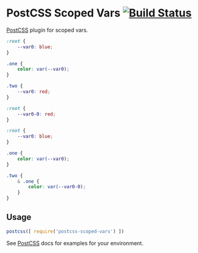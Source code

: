# PostCSS Scoped Vars [![Build Status][ci-img]][ci]

[PostCSS] plugin for scoped vars.

[PostCSS]: https://github.com/postcss/postcss
[ci-img]:  https://travis-ci.org/mmorton/postcss-scoped-vars.svg
[ci]:      https://travis-ci.org/mmorton/postcss-scoped-vars

```css
:root {
    --var0: blue;
}

.one {
    color: var(--var0);
}

.two {
    --var0: red;
}
```

```css
:root {
    --var0-0: red;
}

:root {
    --var0: blue;
}

.one {
    color: var(--var0);
}

.two {
    & .one {
        color: var(--var0-0);
    }
}
```

## Usage

```js
postcss([ require('postcss-scoped-vars') ])
```

See [PostCSS] docs for examples for your environment.
